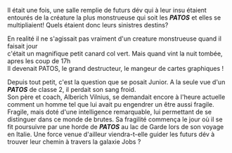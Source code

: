 
Il était une fois, une salle remplie de futurs dév qui à leur insu étaient entourés de la créature la plus monstrueuse qui soit les ***PATOS*** et elles se multipliaient! Quels étaient donc leurs sinistres destins? 

En realité il ne s'agissait pas vraiment d'un creature monstrueuse quand il faisait jour <br/>
c'était un magnifique petit canard col vert. Mais quand vint la nuit tombée, apres les coup de 17h <br/>
Il devenait PATOS, le grand destructeur, le mangeur de cartes graphiques !

Depuis tout petit, c'est la question que se posait Junior. A la seule vue d'un **_PATOS_** de classe 2, il perdait son sang froid.</br>
Son père et coach, Alberich Vilnius, se demandait encore à l'heure actuelle comment un homme tel que lui avait pu engendrer un être aussi fragile.
Fragile, mais doté d'une intelligence remarquable, lui permettant de se distinguer dans ce monde de brutes.
Sa fragilité commença le jour où il se fit poursuivre par une horde de **_PATOS_** au lac de Garde lors de son voyage en Italie.
Une force venue d'ailleur viendra-t-elle guider les futurs dév à trouver leur chemin à travers la galaxie Jobs ?


